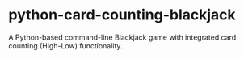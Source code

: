 # python-card-counting-blackjack
A Python-based command-line Blackjack game with integrated card counting (High-Low) functionality.
